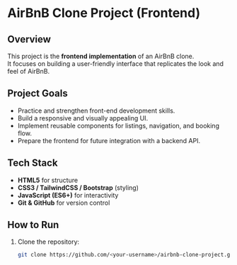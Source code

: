 # AirBnB Clone Project (Frontend)

## Overview
This project is the **frontend implementation** of an AirBnB clone.  
It focuses on building a user-friendly interface that replicates the look and feel of AirBnB.  

## Project Goals
- Practice and strengthen front-end development skills.
- Build a responsive and visually appealing UI.
- Implement reusable components for listings, navigation, and booking flow.
- Prepare the frontend for future integration with a backend API.

## Tech Stack
- **HTML5** for structure
- **CSS3 / TailwindCSS / Bootstrap** (styling)
- **JavaScript (ES6+)** for interactivity
- **Git & GitHub** for version control

## How to Run
1. Clone the repository:
   ```bash
   git clone https://github.com/<your-username>/airbnb-clone-project.git
